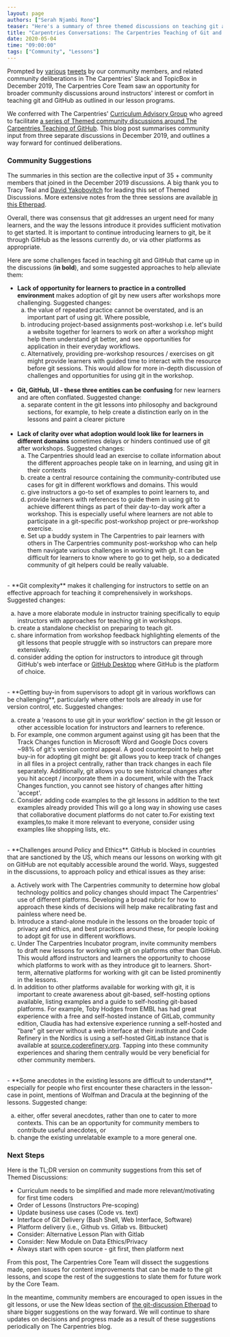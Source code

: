 ```yaml
---
layout: page
authors: ["Serah Njambi Rono"]
teaser: "Here's a summary of three themed discussions on teaching git and GitHub from December 2019"
title: "Carpentries Conversations: The Carpentries Teaching of Git and GitHub"
date: 2020-05-04
time: "09:00:00"
tags: ["Community", "Lessons"]
---
```

Prompted by [various](https://twitter.com/nicholdav/status/1199699061856751617) [tweets](https://twitter.com/maddicowen/status/1195161753081929729) by our community members, and related community deliberations in The Carpentries' Slack and TopicBox in December 2019, The Carpentries Core Team saw an opportunity for broader community discussions around instructors' interest or comfort in teaching git and GitHub as outlined in our lesson programs.

 We conferred with The Carpentries' [Curriculum Advisory Group](https://software-carpentry.org/curriculum-advisors/) who agreed to facilitate [a series of Themed community discussions around The Carpentries Teaching of GitHub](https://carpentries.topicbox.com/groups/discuss/T0d0e93b3a52c01f4-M9cfd4a52ae450ae6265fdf0a/community-discussion-on-the-carpentries-teaching-of-github). This blog post summarises community input from three separate discussions in December 2019, and outlines a way forward for continued deliberations.

### Community Suggestions

The summaries in this section are the collective input of 35 + community members that joined in the December 2019 discussions. A big thank you to Tracy Teal and [David Yakobovitch](https://twitter.com/dyakobovitch) for leading this set of Themed Discussions. More extensive notes from the three sessions are available [in this Etherpad](https://pad.carpentries.org/git-discussion).

Overall, there was consensus that git addresses an urgent need for many learners, and the way the lessons introduce it provides sufficient motivation to get started. It is important to continue introducing learners to git, be it through GitHub as the lessons currently do, or via other platforms as appropriate.

Here are some challenges faced in teaching git and GitHub that came up in the discussions (**in bold**), and some suggested approaches to help alleviate them:

- **Lack of opportunity for learners to practice in a controlled environment** makes adoption of git by new users after workshops more challenging. Suggested changes:
    <ol style="list-style-type: lower-alpha;">
      <li>the value of repeated practice cannot be overstated, and is an important part of using git. Where possible,</li>
      <li>introducing project-based assignments post-workshop i.e. let's build a website together for learners to work on after a workshop might help them understand git better, and see opportunities for application in their everyday workflows.</li>
      <li>Alternatively, providing pre-workshop resources / exercises on git might provide learners with guided time to interact with the resource before git sessions. This would allow for more in-depth discussion of challenges and opportunities for using git in the workshop.</li>
    </ol>
    <br>
- **Git, GitHub, UI - these three entities can be confusing** for new learners and are often conflated. Suggested change:
    <ol style="list-style-type: lower-alpha;">
      <li>separate content in the git lessons into philosophy and background sections, for example, to help create a distinction early on in the lessons and paint a clearer picture</li>
    </ol>
  <br>  
- **Lack of clarity over what adoption would look like for learners in different domains** sometimes delays or hinders continued use of git after workshops. Suggested changes:
    <ol style="list-style-type: lower-alpha;">
      <li>The Carpentries should lead an exercise to collate information about the different approaches people take on in learning, and using git in their contexts</li>
      <li>create a central resource containing the community-contributed use cases for git in different workflows and domains. This would</li>
        <li>give instructors a go-to set of examples to point learners to, and </li>
        <li>provide learners with references to guide them in using git to achieve different things as part of their day-to-day work after a workshop. This is especially useful where learners are not able to participate in a git-specific post-workshop project or pre-workshop exercise.</li>
      <li>Set up a buddy system in The Carpentries to pair learners with others in The Carpentries community post-workshop who can help them navigate various challenges in working with git. It can be difficult for learners to know where to go to get help, so a dedicated community of git helpers could be really valuable.</li>
    </ol>
<br>
- **Git complexity** makes it challenging for instructors to settle on an effective approach for teaching it comprehensively in workshops. Suggested changes:
    <ol style="list-style-type: lower-alpha;">
      <li>have a more elaborate module in instructor training specifically to equip instructors with approaches for teaching git in workshops.</li>
      <li>create a standalone checklist on preparing to teach git. </li>
      <li>share information from workshop feedback highlighting elements of the git lessons that people struggle with so instructors can prepare more extensively. </li>
      <li>consider adding the option for instructors to introduce git through GitHub's web interface or <a href ="https://desktop.github.com">GitHub Desktop</a> where GitHub is the platform of choice.</li>
    </ol>
  <br>  
- **Getting buy-in from supervisors to adopt git in various workflows can be challenging**, particularly where other tools are already in use for version control, etc. Suggested changes:
    <ol style="list-style-type: lower-alpha;">
      <li>create a 'reasons to use git in your workflow' section in the git lesson or other accessible location for instructors and learners to reference.</li>
      <li>For example, one common argument against using git has been that the Track Changes function in Microsoft Word and Google Docs covers ~98% of git's version control appeal. A good counterpoint to help get buy-in for adopting git might be: git allows you to keep track of changes in all files in a project centrally, rather than track changes in each file separately. Additionally, git allows you to see historical changes after you hit accept / incorporate them in a document, while with the Track Changes function, you cannot see history of changes after hitting 'accept'. </li>
      <li>Consider adding code examples to the git lessons in addition to the text examples already provided This will go a long way in showing use cases that collaborative document platforms do not cater to.For existing text examples,to make it more relevant to everyone, consider using examples like shopping lists, etc.</li>
    </ol>
  <br>  
- **Challenges around Policy and Ethics**. GitHub is blocked in countries that are sanctioned by the US, which means our lessons on working with git on GitHub are not equitably accessible around the world. Ways, suggested in the discussions, to approach policy and ethical issues as they arise:
    <ol style="list-style-type: lower-alpha;">
      <li>Actively work with The Carpentries community to determine how global technology politics and policy changes should impact The Carpentries' use of different platforms. Developing a broad rubric for how to approach these kinds of decisions will help make recalibrating fast and painless where need be.</li>
      <li>Introduce a stand-alone module in the lessons on the broader topic of privacy and ethics, and best practices around these, for people looking to adopt git for use in different workflows.</li>
      <li>Under The Carpentries Incubator program, invite community members to draft new lessons for working with git on platforms other than GitHub. This would afford instructors and learners the opportunity to choose which platforms to work with as they introduce git to learners. Short-term, alternative platforms for working with git can be listed prominently in the lessons.</li>
      <li>In addition to other platforms available for working with git, it is important to create awareness about git-based, self-hosting options available, listing examples and a guide to self-hosting git-based platforms. For example, Toby Hodges from EMBL has had great experience with a free and self-hosted instance of GitLab, community edition, Claudia has had extensive experience  running a self-hosted and "bare" git server without a web interface at their institute and Code Refinery in the Nordics is using a self-hosted GitLab instance that is available at <a href ="https://source.coderefinery.org/">source.coderefinery.org</a>. Tapping into these community experiences and sharing them centrally would be very beneficial for other community members.</li>
    </ol>
<br>    
- **Some anecdotes in the existing lessons are difficult to understand**, especially for people who first encounter these characters in the lesson- case in point, mentions of Wolfman and Dracula at the beginning of the lessons. Suggested change:
    <ol style="list-style-type: lower-alpha;">
      <li>either, offer several anecdotes, rather than one to cater to more contexts. This can be an opportunity for community members to contribute useful anecdotes, or </li>
      <li>change the existing unrelatable example to a more general one.</li>
    </ol>

### Next Steps

Here is the TL;DR version on community suggestions from this set of Themed Discussions:
- Curriculum needs to be simplified and made more relevant/motivating for first time coders
- Order of Lessons (Instructors Pre-scoping)
- Update business use cases (Code vs. text)
- Interface of Git Delivery (Bash Shell, Web Interface, Software)
- Platform delivery (i.e., Github vs. Gitlab vs. Bitbucket)
- Consider: Alternative Lesson Plan with Gitlab
- Consider: New Module on Data Ethics/Privacy
- Always start with open source - git first, then platform next


From this post, The Carpentries Core Team will dissect the suggestions made, open issues for content improvements that can be made to the git lessons, and scope the rest of the suggestions to slate them for future work by the Core Team.

In the meantime, community members are encouraged to open issues in the git lessons, or use the New Ideas section of [the git-discussion Etherpad](https://pad.carpentries.org/git-discussion) to share bigger suggestions on the way forward. We will continue to share updates on decisions and progress made as a result of these suggestions periodically on The Carpentries blog.
